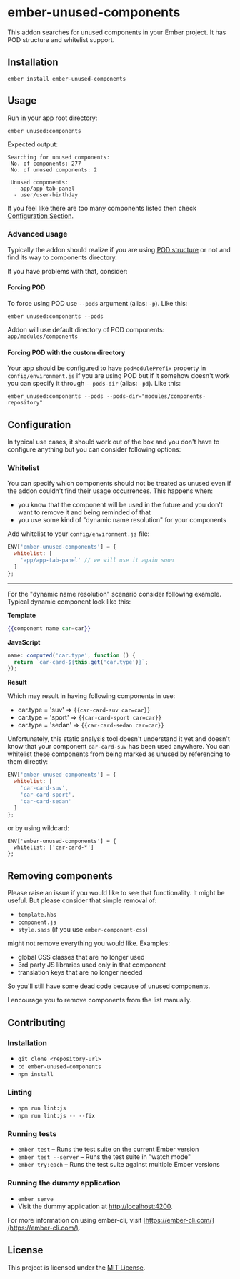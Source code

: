 ember-unused-components
==============================================================================

This addon searches for unused components in your Ember project. It has POD structure and whitelist support.

Installation
------------------------------------------------------------------------------

```
ember install ember-unused-components
```


Usage
------------------------------------------------------------------------------

Run in your app root directory:

```
ember unused:components
```

Expected output:

```
Searching for unused components:
 No. of components: 277
 No. of unused components: 2

 Unused components:
  - app/app-tab-panel
  - user/user-birthday
```

If you feel like there are too many components listed then check [Configuration Section](#configuration).

### Advanced usage

Typically the addon should realize if you are using [POD structure](https://ember-cli.com/user-guide/#pod-structure) or not and find its way to components directory.

If you have problems with that, consider:

#### Forcing POD

To force using POD use `--pods` argument (alias: `-p`). Like this:

```
ember unused:components --pods
```

Addon will use default directory of POD components: `app/modules/components`

#### Forcing POD with the custom directory

Your app should be configured to have `podModulePrefix` property in `config/environment.js` if you are using POD but if it somehow doesn't work you can specify it through `--pods-dir` (alias: `-pd`). Like this:

```
ember unused:components --pods --pods-dir="modules/components-repository"
```

Configuration
------------------------------------------------------------------------------

In typical use cases, it should work out of the box and you don't have to configure anything but you can consider following options:

### Whitelist

You can specify which components should not be treated as unused even if the addon couldn't find their usage occurrences. This happens when:
 - you know that the component will be used in the future and you don't want to remove it and being reminded of that
 - you use some kind of "dynamic name resolution" for your components
 
Add whitelist to your `config/environment.js` file:

```js
ENV['ember-unused-components'] = {
  whitelist: [
    'app/app-tab-panel' // we will use it again soon
  ]
};
```

------------------------------------------------------------------------------

For the "dynamic name resolution" scenario consider following example.
Typical dynamic component look like this:

**Template**
```hbs
{{component name car=car}}
```

**JavaScript**
```js
name: computed('car.type', function () {
  return `car-card-${this.get('car.type')}`;
});
```

**Result**

Which may result in having following components in use:
- car.type = 'suv' => `{{car-card-suv car=car}}`
- car.type = 'sport' => `{{car-card-sport car=car}}`
- car.type = 'sedan' =>  `{{car-card-sedan car=car}}`

Unfortunately, this static analysis tool doesn't understand it yet and doesn't know that your component `car-card-suv`
has been used anywhere.
You can whitelist these components from being marked as unused by referencing to them directly:
```js
ENV['ember-unused-components'] = {
  whitelist: [
    'car-card-suv',
    'car-card-sport',
    'car-card-sedan'
  ]
};
```
or by using wildcard:
```
ENV['ember-unused-components'] = {
  whitelist: ['car-card-*']
};
```

Removing components
------------------------------------------------------------------------------

Please raise an issue if you would like to see that functionality.  It might be useful. But please consider that simple removal of:
 - `template.hbs`
 - `component.js`
 - `style.sass` (if you use `ember-component-css`)

might not remove everything you would like. Examples:

 - global CSS classes that are no longer used
 - 3rd party JS libraries used only in that component
 - translation keys that are no longer needed

So you'll still have some dead code because of unused components.

I encourage you to remove components from the list manually.

Contributing
------------------------------------------------------------------------------

### Installation

* `git clone <repository-url>`
* `cd ember-unused-components`
* `npm install`

### Linting

* `npm run lint:js`
* `npm run lint:js -- --fix`

### Running tests

* `ember test` – Runs the test suite on the current Ember version
* `ember test --server` – Runs the test suite in "watch mode"
* `ember try:each` – Runs the test suite against multiple Ember versions

### Running the dummy application

* `ember serve`
* Visit the dummy application at [http://localhost:4200](http://localhost:4200).

For more information on using ember-cli, visit [https://ember-cli.com/](https://ember-cli.com/).

License
------------------------------------------------------------------------------

This project is licensed under the [MIT License](LICENSE.md).
